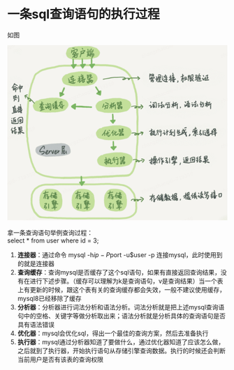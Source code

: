 # 一条sql查询语句的执行过程

如图  

![img.png](image/img.png)


拿一条查询语句举例查询过程：  
select * from user where id = 3;

1. **连接器**：通过命令 mysql -h$ip -P$port -u$user -p 连接mysql，此时使用到的就是连接器
2. **查询缓存**：查询mysql是否缓存了这个sql语句，如果有直接返回查询结果，没有在进行下述步骤。（缓存可以理解为k是查询语句，v是查询结果）当一个表上有更新的时候，跟这个表有关的查询缓存都会失效，一般不建议使用缓存，mysql8已经移除了缓存
3. **分析器**：分析器进行词法分析和语法分析。词法分析就是把上述mysql查询语句中的空格、关键字等做分析取出来；语法分析就是分析具体的查询语句是否具有语法错误
4. **优化器**：mysql会优化sql，得出一个最佳的查询方案，然后去准备执行
5. **执行器**：mysql通过分析器知道了要做什么，通过优化器知道了应该怎么做，之后就到了执行器，开始执行语句从存储引擎查询数据。执行的时候还会判断当前用户是否有该表的查询权限